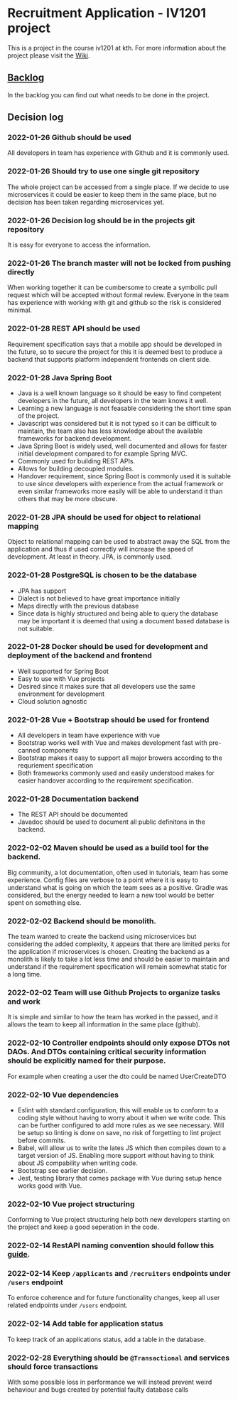 # Recruitment Application - IV1201 project

This is a project in the course iv1201 at kth. For more information about the project please visit the [Wiki](https://github.com/simonljohannesson/iv1201-arch-project/wiki).

## [Backlog](https://github.com/simonljohannesson/iv1201-arch-project/projects/1)
In the backlog you can find out what needs to be done in the project.

## Decision log

### 2022-01-26 Github should be used

All developers in team has experience with Github and it is commonly used.

### 2022-01-26 Should try to use one single git repository

The whole project can be accessed from a single place. If we decide to use microservices it could be easier to keep them in the same place, but no decision has been taken regarding microservices yet.

### 2022-01-26 Decision log should be in the projects git repository

It is easy for everyone to access the information.

### 2022-01-26 The branch master will not be locked from pushing directly

When working together it can be cumbersome to create a symbolic pull request which will be accepted without formal review. Everyone in the team has experience with working with git and github so the risk is considered minimal.

### 2022-01-28 REST API should be used

Requirement specification says that a mobile app should be developed in the future, so to secure the project for this it is deemed best to produce a backend that supports platform independent frontends on client side.

### 2022-01-28 Java Spring Boot

* Java is a well known language so it should be easy to find competent developers in the future, all developers in the team knows it well.
* Learning a new language is not feasable considering the short time span of the project.
* Javascript was considered but it is not typed so it can be difficult to maintain, the team also has less knowledge about the available frameworks for backend development.
* Java Spring Boot is widely used, well documented and allows for faster initial development compared to for example Spring MVC.
* Commonly used for building REST APIs.
* Allows for building decoupled modules.
* Handover requirement, since Spring Boot is commonly used it is suitable to use since developers with experience from the actual framework or even similar frameworks more easily will be able to understand it than others that may be more obscure.

### 2022-01-28 JPA should be used for object to relational mapping

Object to relational mapping can be used to abstract away the SQL from the application and thus if used correctly will increase the speed of development. At least in theory. JPA, is commonly used.

### 2022-01-28 PostgreSQL is chosen to be the database

* JPA has support
* Dialect is not believed to have great importance initially
* Maps directly with the previous database
* Since data is highly structured and being able to query the database may be important it is deemed that using a document based database is not suitable.

### 2022-01-28 Docker should be used for development and deployment of the backend and frontend

* Well supported for Spring Boot
* Easy to use with Vue projects
* Desired since it makes sure that all developers use the same environment for development
* Cloud solution agnostic

### 2022-01-28 Vue + Bootstrap should be used for frontend

* All developers in team have experience with vue
* Bootstrap works well with Vue and makes development fast with pre-canned components
* Bootstrap makes it easy to support all major browers according to the requriement specification
* Both frameworks commonly used and easily understood makes for easier handover according to the requirement specification.

### 2022-01-28 Documentation backend

* The REST API should be documented
* Javadoc should be used to document all public definitons in the backend.

### 2022-02-02 Maven should be used as a build tool for the backend.
Big community, a lot documentation, often used in tutorials, team has some experience. Config files are verbose to a point where it is easy to understand what is going on which the team sees as a positive. Gradle was considered, but the energy needed to learn a new tool would be better spent on something else.

### 2022-02-02 Backend should be monolith.
The team wanted to create the backend using microservices but considering the added complexity, it appears that there are limited perks for the application if microservices is chosen. Creating the backend as a monolith is likely to take a lot less time and should be easier to maintain and understand if the requirement specification will remain somewhat static for a long time.

### 2022-02-02 Team will use Github Projects to organize tasks and work
It is simple and similar to how the team has worked in the passed, and it allows the team to keep all information in the same place (github).


### 2022-02-10 Controller endpoints should only expose DTOs not DAOs. And DTOs containing critical security information should be explicitly named for their purpose.
For example when creating a user the dto could be named UserCreateDTO


### 2022-02-10 Vue dependencies
* Eslint with standard configuration, this will enable us to conform to a coding style without having to worry about it when we write code. This can be further configured to add more rules as we see necessary. Will be setup so linting is done on save, no risk of forgetting to lint project before commits.
* Babel, will allow us to write the lates JS which then compiles down to a target version of JS. Enabling more support without having to think about JS compability when writing code.
* Bootstrap see earlier decision.
* Jest, testing library that comes package with Vue during setup hence works good with Vue. 

### 2022-02-10 Vue project structuring
Conforming to Vue project structuring help both new developers starting on the project and keep a good seperation in the code.  

### 2022-02-14 RestAPI naming convention should follow this [guide](https://restfulapi.net/resource-naming/).

### 2022-02-14 Keep `/applicants` and `/recruiters` endpoints under `/users` endpoint
To enforce coherence and for future functionality changes, keep all user related endpoints under `/users` endpoint.

### 2022-02-14 Add table for application status
To keep track of an applications status, add a table in the database. 

### 2022-02-28 Everything should be `@Transactional` and services should force transactions
With some possible loss in performance we will instead prevent weird behaviour and bugs created by potential faulty database calls
